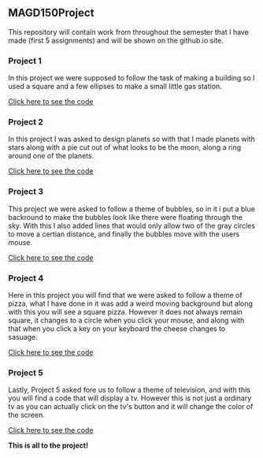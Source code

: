 ## MAGD150Project

This repository will contain work from throughout the semester that I have made (first 5 assignments) and will be shown on the github.io site.

### Project 1

In this project we were supposed to follow the task of making a building so I used a square and a few ellipses to make a small little gas station.

[Click here to see the code](https://github.com/Confidez/MAGD150Project/blob/gh-pages/Lab1-Github/sketch.js)

### Project 2

In this project I was asked to design planets so with that I made planets with stars along with a pie cut out of what looks to be the moon, along a ring around one of the planets.

[Click here to see the code](https://github.com/Confidez/MAGD150Project/blob/gh-pages/Lab2-Github/sketch.js)

### Project 3

This project we were asked to follow a theme of bubbles, so in it i put a blue backround to make the bubbles look like there were floating through the sky. With this I also added lines that would only allow two of the gray circles to move a certian distance, and finally the bubbles move with the users mouse.

[Click here to see the code](https://github.com/Confidez/MAGD150Project/blob/gh-pages/Lab3-Github/sketch.js)

### Project 4 

Here in this project you will find that we were asked to follow a theme of pizza, what I have done in it was add a weird moving background but along with this you will see a square pizza. However it does not always remain square, it changes to a circle when you click your mouse, and along with that when you click a key on your keyboard the cheese changes to sasuage. 

[Click here to see the code](https://github.com/Confidez/MAGD150Project/blob/gh-pages/Lab4-Github/sketch.js)

### Project 5

Lastly, Project 5 asked fore us to follow a theme of television, and with this you will find a code that will display a tv. However this is not just a ordinary tv as you can actually click on the tv's button and it will change the color of the screen.

[Click here to see the code](https://github.com/Confidez/MAGD150Project/blob/gh-pages/Lab5-Github/sketch.js) 

**This is all to the project!**








